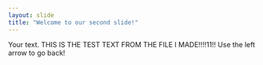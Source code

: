 ```yaml
---
layout: slide
title: "Welcome to our second slide!"
---
```


Your text. THIS IS THE TEST TEXT FROM THE FILE I MADE!!!!11!!
Use the left arrow to go back!

